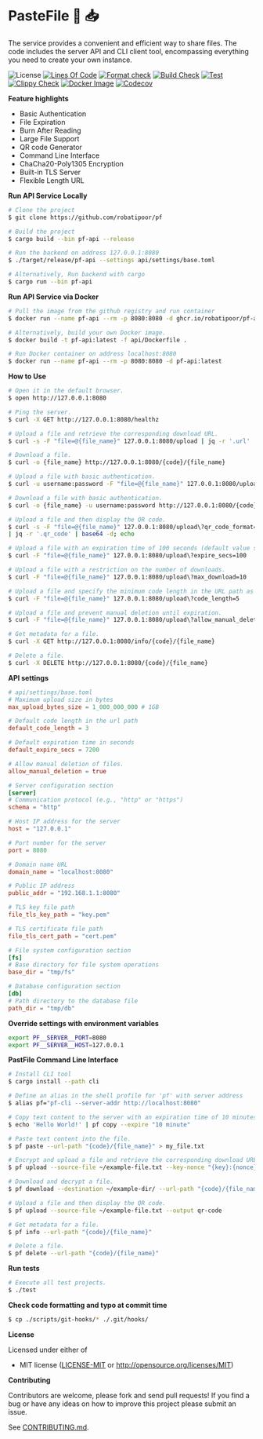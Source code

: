 # PasteFile 📁 📥
The service provides a convenient and efficient way to share files. The code includes the server API and CLI client tool, encompassing everything you need to create your own instance.

![License](https://img.shields.io/github/license/robatipoor/pf)
[![Lines Of Code](https://tokei.rs/b1/github/robatipoor/pf?category=code)](https://github.com/robatipoor/pf)
[![Format check](https://github.com/robatipoor/pf/actions/workflows/code-formater.yml/badge.svg)](https://github.com/robatipoor/pf/actions/workflows/code-formater.yml)
[![Build Check](https://github.com/robatipoor/pf/actions/workflows/build-checker.yml/badge.svg)](https://github.com/robatipoor/pf/actions/workflows/build-checker.yml)
[![Test](https://github.com/robatipoor/pf/actions/workflows/test.yml/badge.svg)](https://github.com/robatipoor/pf/actions/workflows/test.yml)
[![Clippy Check](https://github.com/robatipoor/pf/actions/workflows/code-linter.yml/badge.svg)](https://github.com/robatipoor/pf/actions/workflows/code-linter.yml)
[![Docker Image](https://github.com/robatipoor/pf/actions/workflows/image-builder.yml/badge.svg)](https://github.com/robatipoor/pf/actions/workflows/image-builder.yml)
[![Codecov](https://codecov.io/gh/robatipoor/pf/branch/main/graph/badge.svg?token=BIMUKRJPE7)](https://codecov.io/gh/robatipoor/pf)

**Feature highlights**

* Basic Authentication
* File Expiration
* Burn After Reading
* Large File Support
* QR code Generator
* Command Line Interface
* ChaCha20-Poly1305 Encryption
* Built-in TLS Server
* Flexible Length URL


**Run API Service Locally**

```sh
# Clone the project
$ git clone https://github.com/robatipoor/pf

# Build the project
$ cargo build --bin pf-api --release

# Run the backend on address 127.0.0.1:8080
$ ./target/release/pf-api --settings api/settings/base.toml

# Alternatively, Run backend with cargo
$ cargo run --bin pf-api
```
**Run API Service via Docker**

```sh
# Pull the image from the github registry and run container
$ docker run --name pf-api --rm -p 8080:8080 -d ghcr.io/robatipoor/pf-api:latest

# Alternatively, build your own Docker image.
$ docker build -t pf-api:latest -f api/Dockerfile .

# Run Docker container on address localhost:8080
$ docker run --name pf-api --rm -p 8080:8080 -d pf-api:latest
```

**How to Use**

```sh
# Open it in the default browser.
$ open http://127.0.0.1:8080

# Ping the server.
$ curl -X GET http://127.0.0.1:8080/healthz

# Upload a file and retrieve the corresponding download URL.
$ curl -s -F "file=@{file_name}" 127.0.0.1:8080/upload | jq -r '.url'

# Download a file.
$ curl -o {file_name} http://127.0.0.1:8080/{code}/{file_name}

# Upload a file with basic authentication.
$ curl -u username:password -F "file=@{file_name}" 127.0.0.1:8080/upload

# Download a file with basic authentication.
$ curl -o {file_name} -u username:password http://127.0.0.1:8080/{code}/{file_name}

# Upload a file and then display the QR code.
$ curl -s -F "file=@{file_name}" 127.0.0.1:8080/upload\?qr_code_format=text \
| jq -r '.qr_code' | base64 -d; echo

# Upload a file with an expiration time of 100 seconds (default value specified in settings file).
$ curl -F "file=@{file_name}" 127.0.0.1:8080/upload\?expire_secs=100

# Upload a file with a restriction on the number of downloads.
$ curl -F "file=@{file_name}" 127.0.0.1:8080/upload\?max_download=10

# Upload a file and specify the minimum code length in the URL path as 5 (default value specified in settings file).
$ curl -F "file=@{file_name}" 127.0.0.1:8080/upload\?code_length=5

# Upload a file and prevent manual deletion until expiration.
$ curl -F "file=@{file_name}" 127.0.0.1:8080/upload\?allow_manual_deletion=false

# Get metadata for a file.
$ curl -X GET http://127.0.0.1:8080/info/{code}/{file_name}

# Delete a file.
$ curl -X DELETE http://127.0.0.1:8080/{code}/{file_name}
```

**API settings**

```toml
# api/settings/base.toml
# Maximum upload size in bytes
max_upload_bytes_size = 1_000_000_000 # 1GB

# Default code length in the url path
default_code_length = 3

# Default expiration time in seconds
default_expire_secs = 7200

# Allow manual deletion of files.
allow_manual_deletion = true

# Server configuration section
[server]
# Communication protocol (e.g., "http" or "https")
schema = "http"

# Host IP address for the server
host = "127.0.0.1"

# Port number for the server
port = 8080

# Domain name URL
domain_name = "localhost:8080"

# Public IP address
public_addr = "192.168.1.1:8080"

# TLS key file path
file_tls_key_path = "key.pem"

# TLS certificate file path
file_tls_cert_path = "cert.pem"

# File system configuration section
[fs]
# Base directory for file system operations
base_dir = "tmp/fs"

# Database configuration section
[db]
# Path directory to the database file
path_dir = "tmp/db"
```

**Override settings with environment variables**

```sh
export PF__SERVER__PORT=8080
export PF__SERVER__HOST=127.0.0.1
```

**PastFile Command Line Interface**

```sh
# Install CLI tool
$ cargo install --path cli

# Define an alias in the shell profile for 'pf' with server address
$ alias pf="pf-cli --server-addr http://localhost:8080"

# Copy text content to the server with an expiration time of 10 minutes.
$ echo 'Hello World!' | pf copy --expire "10 minute"

# Paste text content into the file.
$ pf paste --url-path "{code}/{file_name}" > my_file.txt

# Encrypt and upload a file and retrieve the corresponding download URL.
$ pf upload --source-file ~/example-file.txt --key-nonce "{key}:{nonce}" --progress-bar

# Download and decrypt a file.
$ pf download --destination ~/example-dir/ --url-path "{code}/{file_name}" --key-nonce "{key}:{nonce}"

# Upload a file and then display the QR code.
$ pf upload --source-file ~/example-file.txt --output qr-code

# Get metadata for a file.
$ pf info --url-path "{code}/{file_name}"

# Delete a file.
$ pf delete --url-path "{code}/{file_name}"

```

**Run tests**
```sh
# Execute all test projects.
$ ./test
```

**Check code formatting and typo at commit time**

```sh
$ cp ./scripts/git-hooks/* ./.git/hooks/
```

**License**

Licensed under either of

 * MIT license
   ([LICENSE-MIT](LICENSE) or http://opensource.org/licenses/MIT)

**Contributing**

Contributors are welcome, please fork and send pull requests! If you find a bug
or have any ideas on how to improve this project please submit an issue.

See [CONTRIBUTING.md](CONTRIBUTING.md).
